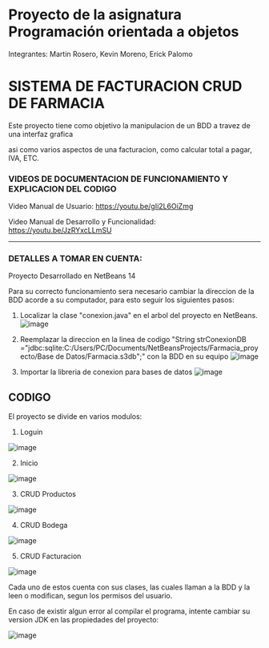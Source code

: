 # Proyecto de la asignatura Programación orientada a objetos

Integrantes: Martin Rosero, Kevin Moreno, Erick Palomo

# SISTEMA DE FACTURACION CRUD DE FARMACIA

Este proyecto tiene como objetivo la manipulacion de un BDD a travez de una interfaz grafica

asi como varios aspectos de una facturacion, como calcular total a pagar, IVA, ETC.

### VIDEOS DE DOCUMENTACION DE FUNCIONAMIENTO Y EXPLICACION DEL CODIGO

Video Manual de Usuario: https://youtu.be/gIi2L6OiZmg

Video Manual de Desarrollo y Funcionalidad: https://youtu.be/JzRYxcLLmSU

-------------------------------------------------------------------------------

### DETALLES A TOMAR EN CUENTA:

Proyecto Desarrollado en NetBeans 14

Para su correcto funcionamiento sera necesario cambiar la direccion de la BDD
acorde a su computador, para esto seguir los siguientes pasos:

1) Localizar la clase "conexion.java" en el arbol del proyecto en NetBeans.
![image](https://user-images.githubusercontent.com/85313351/188401462-abb9675c-3547-4a22-b97c-e3dc4387c7bd.png)

2) Reemplazar la direccion en la linea de codigo  "String strConexionDB ="jdbc:sqlite:C:/Users/PC/Documents/NetBeansProjects/Farmacia_proyecto/Base de Datos/Farmacia.s3db";" con la BDD en su equipo
![image](https://user-images.githubusercontent.com/85313351/188401652-52ac037d-b147-4f54-9513-2e31a84fe5c4.png)

3) Importar la libreria de conexion para bases de datos
![image](https://user-images.githubusercontent.com/85313351/188401915-a485ecba-3472-45bd-adf3-2a1c1a4745c2.png)

## CODIGO

El proyecto se divide en varios modulos:

1) Loguin

![image](https://user-images.githubusercontent.com/85313351/188402543-d8629443-c075-41e7-aa57-70ead4f944c5.png)

2) Inicio

![image](https://user-images.githubusercontent.com/85313351/188402611-6db370a6-7ae4-43e6-b296-337e5272d26b.png)

3) CRUD Productos

![image](https://user-images.githubusercontent.com/85313351/188402668-5281a49e-4d8e-4952-acdf-df4903c9f8cc.png)

4) CRUD Bodega

![image](https://user-images.githubusercontent.com/85313351/188402719-430afd8b-8180-438b-b51a-be4f131009d7.png)

5) CRUD Facturacion

![image](https://user-images.githubusercontent.com/85313351/188402800-6a9b942c-3175-405e-84ec-b5098893b5b0.png)

Cada uno de estos cuenta con sus clases, las cuales llaman a la BDD y la leen o modifican, segun los permisos del
usuario.

En caso de existir algun error al compilar el programa, intente cambiar su version JDK en las propiedades del proyecto:

![image](https://user-images.githubusercontent.com/85313351/188407480-d1ed49a2-ed5c-4ce4-bbbf-7f5b14b6d3ce.png)
